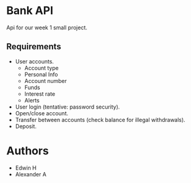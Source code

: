 # Bank API

Api for our week 1 small project.

## Requirements
* User accounts.
	- Account type
	- Personal Info
	- Account number
	- Funds
	- Interest rate
	- Alerts
* User login (tentative: password security).
* Open/close account.
* Transfer between accounts (check balance for illegal withdrawals).
* Deposit.

# Authors
* Edwin H
* Alexander A